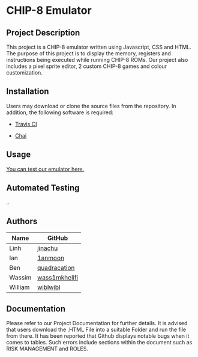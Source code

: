 # CHIP-8 Emulator

<h2> 
Project Description
</h2>
This project is a CHIP-8 emulator written using Javascript, CSS and HTML. The purpose of this project is to display the memory, registers and instructions being executed while running CHIP-8 ROMs. Our project also includes a pixel sprite editor, 2 custom CHIP-8 games and colour customization.

<h2> 
Installation
</h2>
Users may download or clone the source files from the repository. In addition, the following software is required:

* [Travis CI](https://travis-ci.org/)

* [Chai](https://www.chaijs.com/)

<h2> 
Usage
</h2>

[You can test our emulator here.](https://wiblwibl.github.io/cmpt276-chip8-emulator/)

<h2> 
Automated Testing
</h2>
..

<h2> 
Authors
</h2>

| Name                  | GitHub                                                |
| -------------         |-------------                                          |
| Linh                  | [jinachu](https://github.com/jinachu)                 |  
| Ian                   | [1anmoon](https://github.com/1anmoon)                 |    
| Ben                   | [quadracation](https://github.com/quadracation)       |     
| Wassim                | [wass1mkhelifi](https://github.com/wass1mkhelifi)     |     
| William               | [wiblwibl](https://github.com/wiblwibl)               |     

<h2> 
Documentation
</h2>
Please refer to our Project Documentation for further details. It is advised that users download the .HTML File into a suitable Folder and run the file from there. It has been reported that Github displays notable bugs when it comes to tables. Such errors include sections within the document such as RISK MANAGEMENT and ROLES. 


